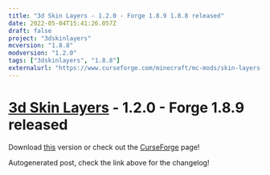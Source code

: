 ```yaml
---
title: "3d Skin Layers - 1.2.0 - Forge 1.8.9 1.8.8 released"
date: 2022-05-04T15:41:26.057Z
draft: false
project: "3dskinlayers"
mcversion: "1.8.8"
modversion: "1.2.0"
tags: ["3dskinlayers", "1.8.8"]
externalurl: "https://www.curseforge.com/minecraft/mc-mods/skin-layers-3d/files/3779886"
---
```

# [3d Skin Layers](/project/3dskinlayers) - 1.2.0 - Forge 1.8.9 released
Download [this](https://www.curseforge.com/minecraft/mc-mods/skin-layers-3d/files/3779886) version or check out the [CurseForge](https://www.curseforge.com/minecraft/mc-mods/skin-layers-3d) page!

Autogenerated post, check the link above for the changelog!
